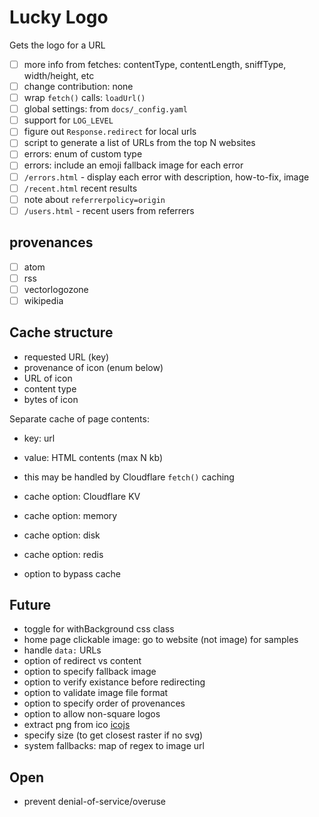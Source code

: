 # Lucky Logo

Gets the logo for a URL

- [ ] more info from fetches: contentType, contentLength, sniffType, width/height, etc
- [ ] change contribution: none
- [ ] wrap `fetch()` calls: `loadUrl()`
- [ ] global settings: from `docs/_config.yaml`
- [ ] support for `LOG_LEVEL`
- [ ] figure out `Response.redirect` for local urls
- [ ] script to generate a list of URLs from the top N websites
- [ ] errors: enum of custom type
- [ ] errors: include an emoji fallback image for each error
- [ ] `/errors.html` - display each error with description, how-to-fix, image
- [ ] `/recent.html` recent results
- [ ] note about `referrerpolicy=origin`
- [ ] `/users.html` - recent users from referrers

## provenances

- [ ] atom
- [ ] rss
- [ ] vectorlogozone
- [ ] wikipedia

## Cache structure

- requested URL (key)
- provenance of icon (enum below)
- URL of icon
- content type
- bytes of icon

Separate cache of page contents:
- key: url
- value: HTML contents (max N kb)
- this may be handled by Cloudflare `fetch()` caching

- cache option: Cloudflare KV
- cache option: memory
- cache option: disk
- cache option: redis
- option to bypass cache

## Future

- toggle for withBackground css class
- home page clickable image: go to website (not image) for samples
- handle `data:` URLs
- option of redirect vs content
- option to specify fallback image
- option to verify existance before redirecting
- option to validate image file format
- option to specify order of provenances
- option to allow non-square logos
- extract png from ico [icojs](https://www.npmjs.com/package/icojs)
- specify size (to get closest raster if no svg)
- system fallbacks: map of regex to image url

## Open

- prevent denial-of-service/overuse
